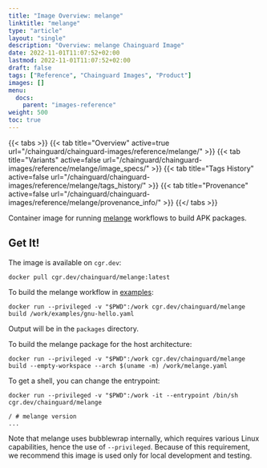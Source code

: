 ```yaml
---
title: "Image Overview: melange"
linktitle: "melange"
type: "article"
layout: "single"
description: "Overview: melange Chainguard Image"
date: 2022-11-01T11:07:52+02:00
lastmod: 2022-11-01T11:07:52+02:00
draft: false
tags: ["Reference", "Chainguard Images", "Product"]
images: []
menu:
  docs:
    parent: "images-reference"
weight: 500
toc: true
---
```


{{< tabs >}}
{{< tab title="Overview" active=true url="/chainguard/chainguard-images/reference/melange/" >}}
{{< tab title="Variants" active=false url="/chainguard/chainguard-images/reference/melange/image_specs/" >}}
{{< tab title="Tags History" active=false url="/chainguard/chainguard-images/reference/melange/tags_history/" >}}
{{< tab title="Provenance" active=false url="/chainguard/chainguard-images/reference/melange/provenance_info/" >}}
{{</ tabs >}}



<!--overview:start-->
Container image for running [melange](https://github.com/chainguard-dev/melange) workflows to build APK packages.
<!--overview:end-->

<!--getting:start-->
## Get It!
The image is available on `cgr.dev`:

```
docker pull cgr.dev/chainguard/melange:latest
```
<!--getting:end-->

<!--body:start-->
To build the melange workflow in [examples](examples/gnu-hello.yaml):

```
docker run --privileged -v "$PWD":/work cgr.dev/chainguard/melange build /work/examples/gnu-hello.yaml
```

Output will be in the `packages` directory.

To build the melange package for the host architecture:

```
docker run --privileged -v "$PWD":/work cgr.dev/chainguard/melange build --empty-workspace --arch $(uname -m) /work/melange.yaml
```

To get a shell, you can change the entrypoint:

```
docker run --privileged -v "$PWD":/work -it --entrypoint /bin/sh cgr.dev/chainguard/melange

/ # melange version
...
```
Note that melange uses bubblewrap internally, which requires various Linux capabilities, hence the
use of `--privileged`. Because of this requirement, we recommend this image is used only for local
development and testing.
<!--body:end-->

